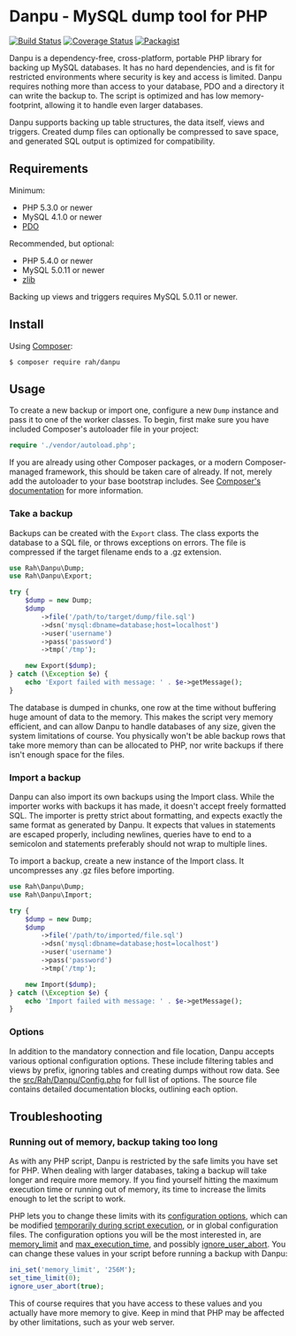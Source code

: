 Danpu - MySQL dump tool for PHP
=========

[![Build Status](https://img.shields.io/travis/gocom/danpu/master.svg)](https://travis-ci.org/gocom/danpu) [![Coverage Status](https://img.shields.io/coveralls/github/gocom/danpu/master.svg)](https://coveralls.io/r/gocom/danpu?branch=master) [![Packagist](https://img.shields.io/packagist/v/rah/danpu.svg)](https://packagist.org/packages/rah/danpu)

Danpu is a dependency-free, cross-platform, portable PHP library for backing up MySQL databases. It has no hard dependencies, and is fit for restricted environments where security is key and access is limited. Danpu requires nothing more than access to your database, PDO and a directory it can write the backup to. The script is optimized and has low memory-footprint, allowing it to handle even larger databases.

Danpu supports backing up table structures, the data itself, views and triggers. Created dump files can optionally be compressed to save space, and generated SQL output is optimized for compatibility.

Requirements
---------

Minimum:

* PHP 5.3.0 or newer
* MySQL 4.1.0 or newer
* [PDO](https://php.net/pdo)

Recommended, but optional:

* PHP 5.4.0 or newer
* MySQL 5.0.11 or newer
* [zlib](https://www.php.net/manual/en/book.zlib.php)

Backing up views and triggers requires MySQL 5.0.11 or newer.

Install
---------

Using [Composer](https://getcomposer.org):

    $ composer require rah/danpu

Usage
---------

To create a new backup or import one, configure a new ```Dump``` instance and pass it to one of the worker classes. To begin, first make sure you have included Composer's autoloader file in your project:

```php
require './vendor/autoload.php';
```

If you are already using other Composer packages, or a modern Composer-managed framework, this should be taken care of already. If not, merely add the autoloader to your base bootstrap includes. See [Composer's documentation](https://getcomposer.org) for more information.

### Take a backup

Backups can be created with the ```Export``` class. The class exports the database to a SQL file, or throws exceptions on errors. The file is compressed if the target filename ends to a .gz extension.

```php
use Rah\Danpu\Dump;
use Rah\Danpu\Export;

try {
    $dump = new Dump;
    $dump
        ->file('/path/to/target/dump/file.sql')
        ->dsn('mysql:dbname=database;host=localhost')
        ->user('username')
        ->pass('password')
        ->tmp('/tmp');

    new Export($dump);
} catch (\Exception $e) {
    echo 'Export failed with message: ' . $e->getMessage();
}
```

The database is dumped in chunks, one row at the time without buffering huge amount of data to the memory. This makes the script very memory efficient, and can allow Danpu to handle databases of any size, given the system limitations of course. You physically won't be able backup rows that take more memory than can be allocated to PHP, nor write backups if there isn't enough space for the files.

### Import a backup

Danpu can also import its own backups using the Import class. While the importer works with backups it has made, it doesn't accept freely formatted SQL. The importer is pretty strict about formatting, and expects exactly the same format as generated by Danpu. It expects that values in statements are escaped properly, including newlines, queries have to end to a semicolon and statements preferably should not wrap to multiple lines.

To import a backup, create a new instance of the Import class. It uncompresses any .gz files before importing.

```php
use Rah\Danpu\Dump;
use Rah\Danpu\Import;

try {
    $dump = new Dump;
    $dump
        ->file('/path/to/imported/file.sql')
        ->dsn('mysql:dbname=database;host=localhost')
        ->user('username')
        ->pass('password')
        ->tmp('/tmp');

    new Import($dump);
} catch (\Exception $e) {
    echo 'Import failed with message: ' . $e->getMessage();
}
```

### Options

In addition to the mandatory connection and file location, Danpu accepts various optional configuration options. These include filtering tables and views by prefix, ignoring tables and creating dumps without row data. See the [src/Rah/Danpu/Config.php](https://github.com/gocom/danpu/blob/master/src/Rah/Danpu/Config.php) for full list of options. The source file contains detailed documentation blocks, outlining each option.

Troubleshooting
---------

### Running out of memory, backup taking too long

As with any PHP script, Danpu is restricted by the safe limits you have set for PHP. When dealing with larger databases, taking a backup will take longer and require more memory. If you find yourself hitting the maximum execution time or running out of memory, its time to increase the limits enough to let the script to work.

PHP lets you to change these limits with its [configuration options](https://php.net/manual/en/ini.core.php), which can be modified [temporarily during script execution](https://php.net/manual/en/function.ini-set.php), or in global configuration files. The configuration options you will be the most interested in, are [memory_limit](https://www.php.net/manual/en/ini.core.php#ini.memory-limit) and [max_execution_time](https://www.php.net/manual/en/info.configuration.php#ini.max-execution-time), and possibly [ignore_user_abort](https://php.net/manual/en/function.ignore-user-abort.php). You can change these values in your script before running a backup with Danpu:

```php
ini_set('memory_limit', '256M');
set_time_limit(0);
ignore_user_abort(true);
```

This of course requires that you have access to these values and you actually have more memory to give. Keep in mind that PHP may be affected by other limitations, such as your web server.
